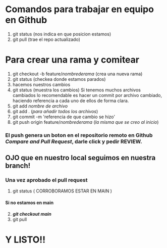 # Comandos para trabajar en equipo en Github

1. git status (nos indica en que posicion estamos)
2. git pull (trae el repo actualizado)

# Para crear una rama y comitear
1. git checkout -b feature/*nombrederama* (crea una nueva rama) 
2. git status (checkea donde estamos parados)
3. hacemos nuestros cambios
4. git status (muestra los cambios)
Si tenemos muchos archivos cambiados lo recomendable es hacer un commit por archivo cambiado, haciendo referencia a cada uno de ellos de forma clara. 
5. git add *nombre de archivo*
5. git add . (*para añadir todos los archivos*)
6. git commit -m 'referencia de que cambio se hizo'
7. git push origin feature/*nombrederama* (*la misma que se creo al inicio*)

### El push genera un boton en el repositorio remoto en Github *Compare and Pull Request*, darle click y pedir REVIEW.

## OJO que en nuestro local seguimos en nuestra branch!

### **Una vez aprobado el pull request**
1. git status ( CORROBORAMOS ESTAR EN MAIN )  
#### Si no estamos en main  
2. ***git checkout main***
3. git pull 

# Y LISTO!! 
